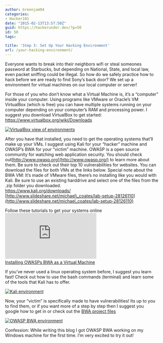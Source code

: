 ```yaml
---
author: Greenjam94
categories:
- Hacker101
date: "2015-02-13T13:57:50Z"
guid: https://hackerunder.dev/?p=50
id: 50
tags:

title: 'Step 3: Set Up Your Hacking Environment'
url: /your-hacking-environment/
---
```


Everyone wants to break into their neighbors wifi or steal someones password at Starbucks, but depending on National, State, and local law, even packet sniffing could be illegal. So how do we safely practice how to hack before we are ready to find Sony’s back door? We set up a environment for virtual machines on our local computer or server!

For those of you who don’t know what a Virtual Machine is, it’s a “computer” inside your computer. Using programs like VMware or Oracle’s VM VirtualBox (which is free) you can have multiple systems running on your computer depending on your computer’s RAM and processing power. I suggest you download VirtualBox to get started: <https://www.virtualbox.org/wiki/Downloads>

[![VirtualBox view of environments](https://hackerunder.dev/wp-content/uploads/2015/03/ss1-300x224.jpg)](https://hackerunder.dev/wp-content/uploads/2015/03/ss1.jpg)

After you have that installed, you need to get the operating systems that’ll make up your VMs. I suggest using Kali for your “hacker” machine and OWASP’s BWA for your “victim” machine. OWASP is a open source community for watching web application security. You should check out[http://www.owasp.org](http://www.owasp.org/) to learn more about them. Be sure to check out their top 10 vulnerabilities for websites. You can download the files for both VMs at the links below. Special note about the BWA VM: It’s made of VMware files, there’s no installing like you would with Kali. Be sure to use an existing harddrive and select one of the files from the .zip folder you downloaded.  
<https://www.kali.org/downloads/>  
[http://www.slideshare.net/michael\_coates/lab-setup-28126110](http://www.slideshare.net/michael_coates/lab-setup-28126110)

Follow these tutorials to get your systems online![  
Installing Kali as a Virtual Macine](https://forums.kali.org/showthread.php?74-Installing-Kali-Linux-as-a-Virtual-Machine-in-Virtual-Box)[  
Installing OWASPs BWA as a Virtual Machine](http://oscarhjelm.com/blag/?p=1295)

If you’ve never used a linux operating system before, I suggest you learn fast! Check out how to use the bash commands (terminal) and learn some of the tools that Kali has to offer.

[![Kali environment](https://hackerunder.dev/wp-content/uploads/2015/03/ss2-300x244.jpg)](https://hackerunder.dev/wp-content/uploads/2015/03/ss2.jpg)

Now, your “victim” is specifically made to have vulnerabilities! Its up to you to find them, or if you want more of a step by step then I suggest you google how to get in or check out the [BWA project files](https://www.owasp.org/index.php/OWASP_Broken_Web_Applications_Project)

[![OWASP BWA environment](https://hackerunder.dev/wp-content/uploads/2015/03/ss3-300x91.jpg)](https://hackerunder.dev/wp-content/uploads/2015/03/ss3.jpg)

Confession: While writing this blog I got OWASP BWA working on my Windows machine for the first time. I’m very excited to try it out!